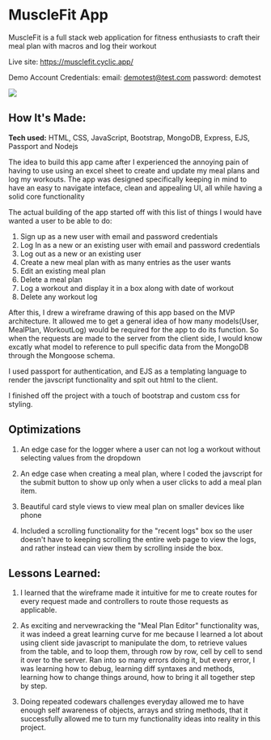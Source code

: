 # MuscleFit App
MuscleFit is a full stack web application for fitness enthusiasts to craft their meal plan with macros and log their workout

Live site: https://musclefit.cyclic.app/

Demo Account Credentials:
email: demotest@test.com
password: demotest

![](public/images/muscleFitAppGif.gif)

## How It's Made:

**Tech used:** HTML, CSS, JavaScript, Bootstrap, MongoDB, Express, EJS, Passport and Nodejs

The idea to build this app came after I experienced the annoying pain of having to use using an excel sheet to create and update my meal plans and log my workouts. The app was designed specifically keeping in mind to have an easy to navigate inteface, clean and appealing UI, all while having a solid core functionality

The actual building of the app started off with this list of things I would have wanted a user to be able to do:

1. Sign up as a new user with email and password credentials
2. Log In as a new or an existing user with email and password credentials
3. Log out as a new or an existing user
4. Create a new meal plan with as many entries as the user wants
5. Edit an existing meal plan
6. Delete a meal plan
7. Log a workout and display it in a box along with date of workout
8. Delete any workout log

After this, I drew a wireframe drawing of this app based on the MVP architecture. It allowed me to get a general idea of how many models(User, MealPlan, WorkoutLog) would be required for the app to do its function. So when the requests are made to the server from the client side, I would know excatly what model to reference to pull specific data from the MongoDB through the Mongoose schema.  

I used passport for authentication, and EJS as a templating language to render the javscript functionality and spit out html to the client.

I finished off the project with a touch of bootstrap and custom css for styling. 


## Optimizations

1. An edge case for the logger where a user can not log a workout without selecting values from the dropdown

2. An edge case when creating a meal plan, where I coded the javscript for the submit button to show up only when a user clicks to add a meal plan item.

3. Beautiful card style views to view meal plan on smaller devices like phone

4. Included a scrolling functionality for the "recent logs" box so the user doesn't have to keeping scrolling the entire web page to view the logs, and rather instead can view them by scrolling inside the box.

## Lessons Learned:

1. I learned that the wireframe made it intuitive for me to create routes for every request made and controllers to route those requests as applicable.

3. As exciting and nervewracking the "Meal Plan Editor" functionality was, it was indeed a great learning curve for me because I learned a lot about using client side javascript to manipulate the dom, to retrieve values from the table, and to loop them, through row by row, cell by cell to send it over to the server. Ran into so many errors doing it, but every error, I was learning how to debug, learning diff syntaxes and methods, learning how to change things around, how to bring it all together step by step.

2. Doing repeated codewars challenges everyday allowed me to have enough self awareness of objects, arrays and string methods, that it successfully allowed me to turn my functionality ideas into reality in this project.

